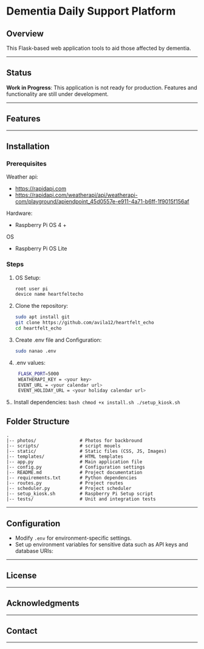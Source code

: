 # Dementia Daily Support Platform

## Overview

This Flask-based web application tools to aid those affected by dementia.

---

## Status

**Work in Progress**: This application is not ready for production. Features and functionality are still under development.

---

## Features

---

## Installation

### Prerequisites
Weather api:
- https://rapidapi.com
- https://rapidapi.com/weatherapi/api/weatherapi-com/playground/apiendpoint_45d0557e-e911-4a71-b6ff-1f9015f156af

Hardware:
- Raspberry Pi OS 4 +

OS
- Raspberry Pi OS Lite

### Steps
1. OS Setup:
    ```bash
    root user pi
    device name heartfeltecho
    ```
   
2. Clone the repository:
    ```bash
    sudo apt install git
    git clone https://github.com/avila12/heartfelt_echo
    cd heartfelt_echo
    ```

3. Create .env file and Configuration:
    ```bash
    sudo nanao .env
    ```
4. .env values:
   ```bash
    FLASK_PORT=5000
    WEATHERAPI_KEY = <your key>
    EVENT_URL = <your calendar url>
    EVENT_HOLIDAY_URL = <your holiday calendar url>
    ```

5.. Install dependencies:
    ```bash
    chmod +x install.sh
    ./setup_kiosk.sh
    ```


## Folder Structure

```
.
|-- photos/                # Photos for backbround
|-- scripts/               # script mouels
|-- static/                # Static files (CSS, JS, Images)
|-- templates/             # HTML templates
|-- app.py                 # Main application file
|-- config.py              # Configuration settings
|-- README.md              # Project documentation
|-- requirements.txt       # Python dependencies
|-- routes.py              # Project routes
|-- scheduler.py           # Project scheduler
|-- setup_kiosk.sh         # Raspberry Pi Setup script
|-- tests/                 # Unit and integration tests
```

---

## Configuration
- Modify `.env` for environment-specific settings.
- Set up environment variables for sensitive data such as API keys and database URIs:

---


## License



---

## Acknowledgments

---

## Contact


---


